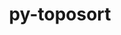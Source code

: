 ---
title: "py-toposort"
layout: cache
categories: [package, v0.22.0]
meta: {"versions": ["1.10"], "compilers": ["gcc@=7.3.1"], "oss": ["amzn2"], "platforms": ["linux"], "targets": ["aarch64", "neoverse_n1", "x86_64_v3"], "stacks": ["aws-isc", "aws-isc-aarch64", "root"], "num_specs": 3, "num_specs_by_stack": {"root": 3, "aws-isc-aarch64": 2, "aws-isc": 1}}
spec_details: [{"hash": "x2yzlsy3fhpbkil3g35zn2kdvd2wgvg6", "compiler": "gcc@=7.3.1", "versions": ["1.10"], "os": "amzn2", "platform": "linux", "target": "aarch64", "variants": ["build_system=python_pip"], "stacks": ["root", "aws-isc-aarch64"], "size": "-", "tarball": "https://binaries.spack.io/releases/v0.22.0/build_cache/linux-amzn2-aarch64/gcc-7.3.1/py-toposort-1.10/linux-amzn2-aarch64-gcc-7.3.1-py-toposort-1.10-x2yzlsy3fhpbkil3g35zn2kdvd2wgvg6.spack"}, {"hash": "kws56e7ifihe6wk63ogeexbvvoch2f7f", "compiler": "gcc@=7.3.1", "versions": ["1.10"], "os": "amzn2", "platform": "linux", "target": "neoverse_n1", "variants": ["build_system=python_pip"], "stacks": ["root", "aws-isc-aarch64"], "size": "-", "tarball": "https://binaries.spack.io/releases/v0.22.0/build_cache/linux-amzn2-neoverse_n1/gcc-7.3.1/py-toposort-1.10/linux-amzn2-neoverse_n1-gcc-7.3.1-py-toposort-1.10-kws56e7ifihe6wk63ogeexbvvoch2f7f.spack"}, {"hash": "ekximgo55pmef3rcoz5tewdypyiydtif", "compiler": "gcc@=7.3.1", "versions": ["1.10"], "os": "amzn2", "platform": "linux", "target": "x86_64_v3", "variants": ["build_system=python_pip"], "stacks": ["aws-isc", "root"], "size": "-", "tarball": "https://binaries.spack.io/releases/v0.22.0/build_cache/linux-amzn2-x86_64_v3/gcc-7.3.1/py-toposort-1.10/linux-amzn2-x86_64_v3-gcc-7.3.1-py-toposort-1.10-ekximgo55pmef3rcoz5tewdypyiydtif.spack"}]
---